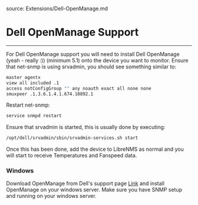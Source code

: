 source: Extensions/Dell-OpenManage.md

# Dell OpenManage Support
-----------------------

For Dell OpenManage support you will need to install Dell OpenManage (yeah - really :)) (minimum 5.1) onto the device you want to monitor. Ensure that net-snmp is using srvadmin, you should see something similar to:

```bash
master agentx
view all included .1
access notConfigGroup "" any noauth exact all none none
smuxpeer .1.3.6.1.4.1.674.10892.1
```

Restart net-snmp:

```bash
service snmpd restart
```

Ensure that srvadmin is started, this is usually done by executing:

```bash
/opt/dell/srvadmin/sbin/srvadmin-services.sh start
```

Once this has been done, add the device to LibreNMS as normal and you will start to receive Temperatures and Fanspeed data.

### Windows
Download OpenManage from Dell's support page [Link](http://www.dell.com/support/contents/us/en/04/article/product-support/self-support-knowledgebase/enterprise-resource-center/systemsmanagement/OMSA) and install OpenManage on your windows server. Make sure you have SNMP setup and running on your windows server. 



